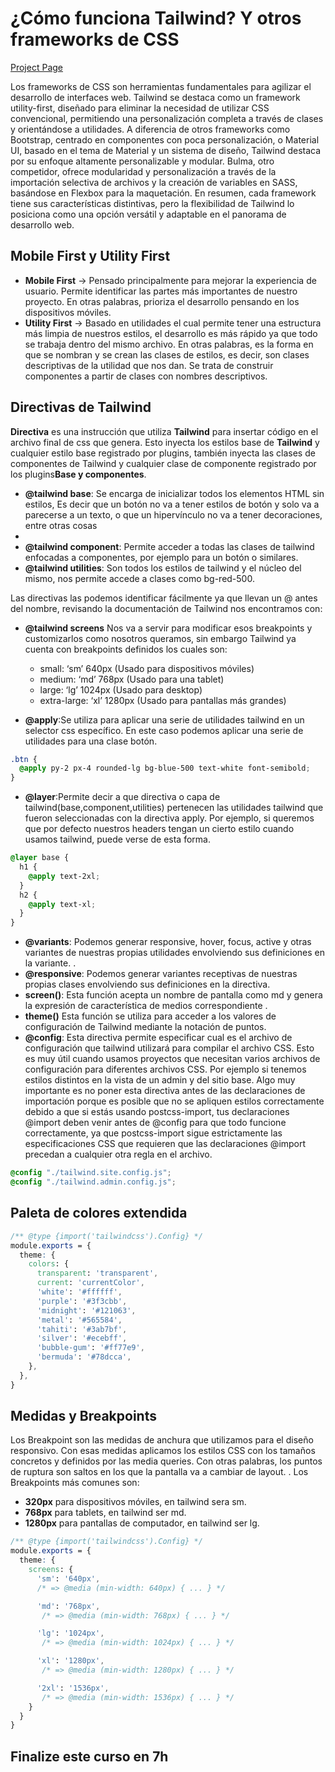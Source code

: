 # ¿Cómo funciona Tailwind? Y otros frameworks de CSS

[Project Page](https://snazzy-profiterole-8dc10c.netlify.app/)

Los frameworks de CSS son herramientas fundamentales para agilizar el desarrollo de interfaces web. Tailwind se destaca como un framework utility-first, diseñado para eliminar la necesidad de utilizar CSS convencional, permitiendo una personalización completa a través de clases y orientándose a utilidades. A diferencia de otros frameworks como Bootstrap, centrado en componentes con poca personalización, o Material UI, basado en el tema de Material y un sistema de diseño, Tailwind destaca por su enfoque altamente personalizable y modular. Bulma, otro competidor, ofrece modularidad y personalización a través de la importación selectiva de archivos y la creación de variables en SASS, basándose en Flexbox para la maquetación. En resumen, cada framework tiene sus características distintivas, pero la flexibilidad de Tailwind lo posiciona como una opción versátil y adaptable en el panorama de desarrollo web.

## Mobile First y Utility First

- **Mobile First** → Pensado principalmente para mejorar la experiencia de usuario. Permite identificar las partes más importantes de nuestro proyecto. En otras palabras, prioriza el desarrollo pensando en los dispositivos móviles.
- **Utility First** → Basado en utilidades el cual permite tener una estructura más limpia de nuestros estilos, el desarrollo es más rápido ya que todo se trabaja dentro del mismo archivo. En otras palabras, es la forma en que se nombran y se crean las clases de estilos, es decir, son clases descriptivas de la utilidad que nos dan. Se trata de construir componentes a partir de clases con nombres descriptivos.

## Directivas de Tailwind

**Directiva** es una instrucción que utiliza **Tailwind** para insertar código en el archivo final de css que genera. Esto inyecta los estilos base de **Tailwind** y cualquier estilo base registrado por plugins, también inyecta las clases de componentes de Tailwind y cualquier clase de componente registrado por los plugins**Base y componentes**.

- **@tailwind base**: Se encarga de inicializar todos los elementos HTML sin estilos, Es decir que un botón no va a tener estilos de botón y solo va a parecerse a un texto, o que un hipervínculo no va a tener decoraciones, entre otras cosas
-
- **@tailwind component**: Permite acceder a todas las clases de tailwind enfocadas a componentes, por ejemplo para un botón o similares.
- **@tailwind utilities**: Son todos los estilos de tailwind y el núcleo del mismo, nos permite accede a clases como bg-red-500.

Las directivas las podemos identificar fácilmente ya que llevan un @ antes del nombre, revisando la documentación de Tailwind nos encontramos con:

- **@tailwind screens** Nos va a servir para modificar esos breakpoints y customizarlos como nosotros queramos, sin embargo Tailwind ya cuenta con breakpoints definidos los cuales son:

  - small: ‘sm’ 640px (Usado para dispositivos móviles)
  - medium: ‘md’ 768px (Usado para una tablet)
  - large: ‘lg’ 1024px (Usado para desktop)
  - extra-large: ‘xl’ 1280px (Usado para pantallas más grandes)

- **@apply**:Se utiliza para aplicar una serie de utilidades tailwind en un selector css específico. En este caso podemos aplicar una serie de utilidades para una clase botón.

```css
.btn {
  @apply py-2 px-4 rounded-lg bg-blue-500 text-white font-semibold;
}
```

- **@layer**:Permite decir a que directiva o capa de tailwind(base,component,utilities) pertenecen las utilidades tailwind que fueron seleccionadas con la directiva apply. Por ejemplo, si queremos que por defecto nuestros headers tengan un cierto estilo cuando usamos tailwind, puede verse de esta forma.

```css
@layer base {
  h1 {
    @apply text-2xl;
  }
  h2 {
    @apply text-xl;
  }
}
```

- **@variants**: Podemos generar responsive, hover, focus, active y otras variantes de nuestras propias utilidades envolviendo sus definiciones en la variante. .
- **@responsive**: Podemos generar variantes receptivas de nuestras propias clases envolviendo sus definiciones en la directiva.
- **screen()**: Esta función acepta un nombre de pantalla como md y genera la expresión de característica de medios correspondiente .
- **theme()** Esta función se utiliza para acceder a los valores de configuración de Tailwind mediante la notación de puntos.
- **@config**: Esta directiva permite especificar cual es el archivo de configuración que tailwind utilizará para compilar el archivo CSS. Esto es muy útil cuando usamos proyectos que necesitan varios archivos de configuración para diferentes archivos CSS. Por ejemplo si tenemos estilos distintos en la vista de un admin y del sitio base. Algo muy importante es no poner esta directiva antes de las declaraciones de importación porque es posible que no se apliquen estilos correctamente debido a que si estás usando postcss-import, tus declaraciones @import deben venir antes de @config para que todo funcione correctamente, ya que postcss-import sigue estrictamente las especificaciones CSS que requieren que las declaraciones @import precedan a cualquier otra regla en el archivo.

```css
@config "./tailwind.site.config.js";
@config "./tailwind.admin.config.js";
```

## Paleta de colores extendida

```css
/** @type {import('tailwindcss').Config} */
module.exports = {
  theme: {
    colors: {
      transparent: 'transparent',
      current: 'currentColor',
      'white': '#ffffff',
      'purple': '#3f3cbb',
      'midnight': '#121063',
      'metal': '#565584',
      'tahiti': '#3ab7bf',
      'silver': '#ecebff',
      'bubble-gum': '#ff77e9',
      'bermuda': '#78dcca',
    },
  },
}
```

## Medidas y Breakpoints

Los Breakpoint son las medidas de anchura que utilizamos para el diseño responsivo. Con esas medidas aplicamos los estilos CSS con los tamaños concretos y definidos por las media queries. Con otras palabras, los puntos de ruptura son saltos en los que la pantalla va a cambiar de layout. . Los Breakpoints más comunes son:

- **320px** para dispositivos móviles, en tailwind sera sm.
- **768px** para tablets, en tailwind ser md.
- **1280px** para pantallas de computador, en tailwind ser lg.

```css
/** @type {import('tailwindcss').Config} */
module.exports = {
  theme: {
    screens: {
      'sm': '640px',
      /* => @media (min-width: 640px) { ... } */

      'md': '768px',
       /* => @media (min-width: 768px) { ... } */

      'lg': '1024px',
       /* => @media (min-width: 1024px) { ... } */

      'xl': '1280px',
       /* => @media (min-width: 1280px) { ... } */

      '2xl': '1536px',
       /* => @media (min-width: 1536px) { ... } */
    }
  }
}
```

## Finalize este curso en 7h
